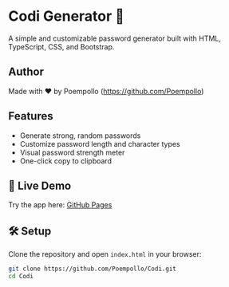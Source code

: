 # Codi Generator 🔐

A simple and customizable password generator built with HTML, TypeScript, CSS, and Bootstrap.

## Author
Made with ♥ by Poempollo (https://github.com/Poempollo)

## Features
- Generate strong, random passwords
- Customize password length and character types
- Visual password strength meter
- One-click copy to clipboard

## 🔗 Live Demo
Try the app here: [GitHub Pages](https://Poempollo.github.io/Codi/)

## 🛠️ Setup
Clone the repository and open `index.html` in your browser:

```bash
git clone https://github.com/Poempollo/Codi.git
cd Codi
